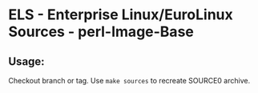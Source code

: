 # ELS - Enterprise Linux/EuroLinux Sources - perl-Image-Base
 
## Usage:
  Checkout branch or tag. Use `make sources` to recreate  SOURCE0 archive.
